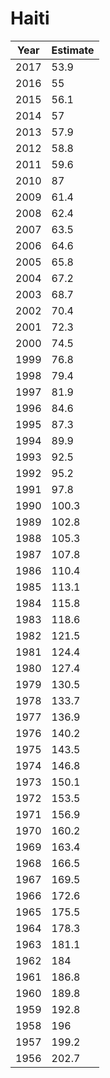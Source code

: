 # Haiti

| Year | Estimate |
| ---- | -------- |
| 2017 | 53.9 |
| 2016 | 55 |
| 2015 | 56.1 |
| 2014 | 57 |
| 2013 | 57.9 |
| 2012 | 58.8 |
| 2011 | 59.6 |
| 2010 | 87 |
| 2009 | 61.4 |
| 2008 | 62.4 |
| 2007 | 63.5 |
| 2006 | 64.6 |
| 2005 | 65.8 |
| 2004 | 67.2 |
| 2003 | 68.7 |
| 2002 | 70.4 |
| 2001 | 72.3 |
| 2000 | 74.5 |
| 1999 | 76.8 |
| 1998 | 79.4 |
| 1997 | 81.9 |
| 1996 | 84.6 |
| 1995 | 87.3 |
| 1994 | 89.9 |
| 1993 | 92.5 |
| 1992 | 95.2 |
| 1991 | 97.8 |
| 1990 | 100.3 |
| 1989 | 102.8 |
| 1988 | 105.3 |
| 1987 | 107.8 |
| 1986 | 110.4 |
| 1985 | 113.1 |
| 1984 | 115.8 |
| 1983 | 118.6 |
| 1982 | 121.5 |
| 1981 | 124.4 |
| 1980 | 127.4 |
| 1979 | 130.5 |
| 1978 | 133.7 |
| 1977 | 136.9 |
| 1976 | 140.2 |
| 1975 | 143.5 |
| 1974 | 146.8 |
| 1973 | 150.1 |
| 1972 | 153.5 |
| 1971 | 156.9 |
| 1970 | 160.2 |
| 1969 | 163.4 |
| 1968 | 166.5 |
| 1967 | 169.5 |
| 1966 | 172.6 |
| 1965 | 175.5 |
| 1964 | 178.3 |
| 1963 | 181.1 |
| 1962 | 184 |
| 1961 | 186.8 |
| 1960 | 189.8 |
| 1959 | 192.8 |
| 1958 | 196 |
| 1957 | 199.2 |
| 1956 | 202.7 |